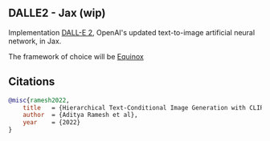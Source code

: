 ## DALLE2 - Jax (wip)

Implementation <a href="https://openai.com/dall-e-2/">DALL-E 2</a>, OpenAI's updated text-to-image artificial neural network, in Jax.

The framework of choice will be <a href="https://github.com/patrick-kidger/equinox">Equinox</a>

## Citations

```bibtex
@misc{ramesh2022,
    title   = {Hierarchical Text-Conditional Image Generation with CLIP Latents},
    author  = {Aditya Ramesh et al},
    year    = {2022}
}
```
